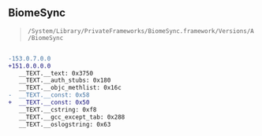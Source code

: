 ## BiomeSync

> `/System/Library/PrivateFrameworks/BiomeSync.framework/Versions/A/BiomeSync`

```diff

-153.0.7.0.0
+151.0.0.0.0
   __TEXT.__text: 0x3750
   __TEXT.__auth_stubs: 0x180
   __TEXT.__objc_methlist: 0x16c
-  __TEXT.__const: 0x58
+  __TEXT.__const: 0x50
   __TEXT.__cstring: 0xf8
   __TEXT.__gcc_except_tab: 0x288
   __TEXT.__oslogstring: 0x63

```
